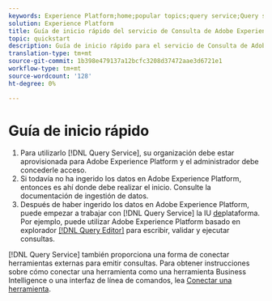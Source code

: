 ```yaml
---
keywords: Experience Platform;home;popular topics;query service;Query service;query
solution: Experience Platform
title: Guía de inicio rápido del servicio de Consulta de Adobe Experience Platform
topic: quickstart
description: Guía de inicio rápido para el servicio de Consulta de Adobe Experience Platform.
translation-type: tm+mt
source-git-commit: 1b398e479137a12bcfc3208d37472aae3d6721e1
workflow-type: tm+mt
source-wordcount: '128'
ht-degree: 0%

---
```



# Guía de inicio rápido

1. Para utilizarlo [!DNL Query Service], su organización debe estar aprovisionada para Adobe Experience Platform y el administrador debe concederle acceso.
2. Si todavía no ha ingerido los datos en Adobe Experience Platform, entonces es ahí donde debe realizar el inicio. Consulte la documentación de ingestión de datos.
3. Después de haber ingerido los datos en Adobe Experience Platform, puede empezar a trabajar con [!DNL Query Service] la IU [de](ui/overview.md)plataforma. Por ejemplo, puede utilizar Adobe Experience Platform basado en explorador [[!DNL Query Editor]](ui/user-guide.md) para escribir, validar y ejecutar consultas.


[!DNL Query Service] también proporciona una forma de conectar herramientas externas para emitir consultas. Para obtener instrucciones sobre cómo conectar una herramienta como una herramienta Business Intelligence o una interfaz de línea de comandos, lea [Conectar una herramienta](clients/overview.md).

